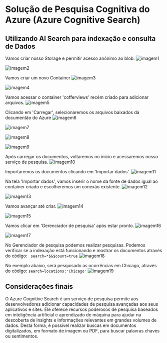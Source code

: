 # Solução de Pesquisa Cognitiva do Azure (Azure Cognitive Search)

##  Utilizando AI Search para indexação e consulta de Dados

Vamos criar nosso Storage e permitir acesso anônimo ao blob.
![imagem1](https://github.com/franciscampos91/microsoft-azure-ai-fundamentals-dio/blob/main/DP05%20-%20Azure%20Cognitive%20Search/prints/img01.png)


![imagem2](https://github.com/franciscampos91/microsoft-azure-ai-fundamentals-dio/blob/main/DP05%20-%20Azure%20Cognitive%20Search/prints/img02.png)

Vamos criar um novo  Container
![imagem3](https://github.com/franciscampos91/microsoft-azure-ai-fundamentals-dio/blob/main/DP05%20-%20Azure%20Cognitive%20Search/prints/img03.png)


![imagem4](https://github.com/franciscampos91/microsoft-azure-ai-fundamentals-dio/blob/main/DP05%20-%20Azure%20Cognitive%20Search/prints/img04.png)

Vamos acessar o container 'cofferviews' recém criado para adicionar arquivos.
![imagem5](https://github.com/franciscampos91/microsoft-azure-ai-fundamentals-dio/blob/main/DP05%20-%20Azure%20Cognitive%20Search/prints/img05.png)

Clicando em 'Carregar', selecionaremos os arquivos baixados da documentão do Azure
![imagem6](https://github.com/franciscampos91/microsoft-azure-ai-fundamentals-dio/blob/main/DP05%20-%20Azure%20Cognitive%20Search/prints/img06.png)


![imagem7](https://github.com/franciscampos91/microsoft-azure-ai-fundamentals-dio/blob/main/DP05%20-%20Azure%20Cognitive%20Search/prints/img07.png)


![imagem8](https://github.com/franciscampos91/microsoft-azure-ai-fundamentals-dio/blob/main/DP05%20-%20Azure%20Cognitive%20Search/prints/img08.png)


![imagem9](https://github.com/franciscampos91/microsoft-azure-ai-fundamentals-dio/blob/main/DP05%20-%20Azure%20Cognitive%20Search/prints/img09.png)

Após carregar os documentos, voltaremos no início e acessaremos nosso serviço de pesquisa.
![imagem10](https://github.com/franciscampos91/microsoft-azure-ai-fundamentals-dio/blob/main/DP05%20-%20Azure%20Cognitive%20Search/prints/img10.png)

Importaremos os documentos clicando em 'Importar dados'.
![imagem11](https://github.com/franciscampos91/microsoft-azure-ai-fundamentals-dio/blob/main/DP05%20-%20Azure%20Cognitive%20Search/prints/img11.png)

Na tela 'Importar dados', vamos inserir o nome da fonte de dados igual ao container criado e escolheremos um conexão existente.
![imagem12](https://github.com/franciscampos91/microsoft-azure-ai-fundamentals-dio/blob/main/DP05%20-%20Azure%20Cognitive%20Search/prints/img12.png)


![imagem13](https://github.com/franciscampos91/microsoft-azure-ai-fundamentals-dio/blob/main/DP05%20-%20Azure%20Cognitive%20Search/prints/img13.png)

Vamos avançar até criar.
![imagem14](https://github.com/franciscampos91/microsoft-azure-ai-fundamentals-dio/blob/main/DP05%20-%20Azure%20Cognitive%20Search/prints/img14.png)


![imagem15](https://github.com/franciscampos91/microsoft-azure-ai-fundamentals-dio/blob/main/DP05%20-%20Azure%20Cognitive%20Search/prints/img15.png)

Vamos clicar em 'Gerenciador de pesquisa' após estar pronto.
![imagem16](https://github.com/franciscampos91/microsoft-azure-ai-fundamentals-dio/blob/main/DP05%20-%20Azure%20Cognitive%20Search/prints/img16.png)


![imagem17](https://github.com/franciscampos91/microsoft-azure-ai-fundamentals-dio/blob/main/DP05%20-%20Azure%20Cognitive%20Search/prints/img17.png)

No Gerenciador de pesquisa podemos realizar pesquisas. 
Podemos verificar se a indexação está funcionando e mostrar os documentos através do código:
``` search=*$&$count=true```
![imagem18](https://github.com/franciscampos91/microsoft-azure-ai-fundamentals-dio/blob/main/DP05%20-%20Azure%20Cognitive%20Search/prints/img18.png)

No exemplo abaixo, será pesquisado as ocorrências em Chicago, através do código:
```search=locations:'Chicago'```
![imagem19](https://github.com/franciscampos91/microsoft-azure-ai-fundamentals-dio/blob/main/DP05%20-%20Azure%20Cognitive%20Search/prints/img19.png)

## Considerações finais

  
O Azure Cognitive Search é um serviço de pesquisa permite aos desenvolvedores adicionar capacidades de pesquisa avançadas aos seus aplicativos e sites. Ele oferece recursos poderosos de pesquisa baseados em inteligência artificial e aprendizado de máquina para ajudar na descoberta de insights e informações relevantes em grandes volumes de dados. Desta forma, é possível realizar buscas em documentos digitalizados, em formato de imagem ou PDF, para buscar palavras chaves ou sentimentos.
